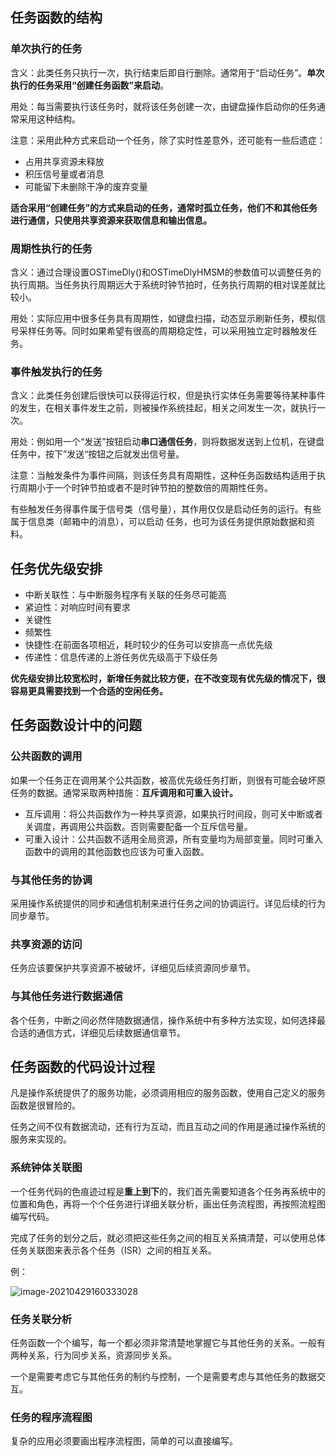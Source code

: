 ## 任务函数的结构

### 单次执行的任务

含义：此类任务只执行一次，执行结束后即自行删除。通常用于“启动任务”。**单次执行的任务采用“创建任务函数”来启动**。

用处：每当需要执行该任务时，就将该任务创建一次，由键盘操作启动你的任务通常采用这种结构。

注意：采用此种方式来启动一个任务，除了实时性差意外，还可能有一些后遗症：

+ 占用共享资源未释放
+ 积压信号量或者消息
+ 可能留下未删除干净的废弃变量

**适合采用“创建任务”的方式来启动的任务，通常时孤立任务，他们不和其他任务进行通信，只使用共享资源来获取信息和输出信息。**

### 周期性执行的任务

含义：通过合理设置OSTimeDly()和OSTimeDlyHMSM的参数值可以调整任务的执行周期。当任务执行周期远大于系统时钟节拍时，任务执行周期的相对误差就比较小。

用处：实际应用中很多任务具有周期性，如键盘扫描，动态显示刷新任务，模拟信号采样任务等。同时如果希望有很高的周期稳定性，可以采用独立定时器触发任务。

### 事件触发执行的任务

含义：此类任务创建后很快可以获得运行权，但是执行实体任务需要等待某种事件的发生，在相关事件发生之前，则被操作系统挂起，相关之间发生一次，就执行一次。

用处：例如用一个“发送”按钮启动**串口通信任务**，则将数据发送到上位机，在键盘任务中，按下”发送“按钮之后就发出信号量。

注意：当触发条件为事件间隔，则该任务具有周期性，这种任务函数结构适用于执行周期小于一个时钟节拍或者不是时钟节拍的整数倍的周期性任务。

有些触发任务得事件属于信号类（信号量），其作用仅仅是启动任务的运行。有些属于信息类（邮箱中的消息），可以启动 任务，也可为该任务提供原始数据和资料。

## 任务优先级安排

+ 中断关联性：与中断服务程序有关联的任务尽可能高
+ 紧迫性：对响应时间有要求
+ 关键性
+ 频繁性
+ 快捷性:在前面各项相近，耗时较少的任务可以安排高一点优先级
+ 传递性：信息传递的上游任务优先级高于下级任务

**优先级安排比较宽松时，新增任务就比较方便，在不改变现有优先级的情况下，很容易更具需要找到一个合适的空闲任务。**

## 任务函数设计中的问题

### 公共函数的调用

如果一个任务正在调用某个公共函数，被高优先级任务打断，则很有可能会破坏原任务的数据。通常采取两种措施：**互斥调用和可重入设计。**

+ 互斥调用：将公共函数作为一种共享资源，如果执行时间段，则可关中断或者关调度，再调用公共函数。否则需要配备一个互斥信号量。
+ 可重入设计：公共函数不适用全局资源，所有变量均为局部变量。同时可重入函数中的调用的其他函数也应该为可重入函数。

### 与其他任务的协调

采用操作系统提供的同步和通信机制来进行任务之间的协调运行。详见后续的行为同步章节。

### 共享资源的访问

任务应该要保护共享资源不被破坏，详细见后续资源同步章节。

### 与其他任务进行数据通信

各个任务，中断之间必然伴随数据通信，操作系统中有多种方法实现，如何选择最合适的通信方式，详细见后续数据通信章节。

## 任务函数的代码设计过程

凡是操作系统提供了的服务功能，必须调用相应的服务函数，使用自己定义的服务函数是很冒险的。

任务之间不仅有数据流动，还有行为互动，而且互动之间的作用是通过操作系统的服务来实现的。

### 系统钟体关联图

一个任务代码的色痕迹过程是**重上到下**的，我们首先需要知道各个任务再系统中的位置和角色，再将一个个任务进行详细关联分析，画出任务流程图，再按照流程图编写代码。

完成了任务的划分之后，就必须把这些任务之间的相互关系搞清楚，可以使用总体任务关联图来表示各个任务（ISR）之间的相互关系。

例：

![image-20210429160333028](https://gitee.com/wang_chunfeng/pic-go/raw/master/img/20210429160341.png)

### 任务关联分析

任务函数一个个编写，每一个都必须非常清楚地掌握它与其他任务的关系。一般有两种关系，行为同步关系，资源同步关系。

一个是需要考虑它与其他任务的制约与控制，一个是需要考虑与其他任务的数据交互。

### 任务的程序流程图

复杂的应用必须要画出程序流程图，简单的可以直接编写。